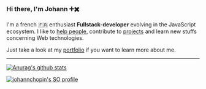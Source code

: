 ### Hi there, I'm Johann ➕✖️

I'm a french 🇫🇷 enthusiast **Fullstack-developer** evolving in the JavaScript ecosystem. I like to [help people](https://stackoverflow.com/users/8583669/johannchopin), contribute to [projects](https://cv-johannchopin.web.app/projects) and learn new stuffs concerning Web technologies.

Just take a look at my [portfolio](https://cv-johannchopin.web.app/) if you want to learn more about me.

----

[![Anurag's github stats](https://github-readme-stats.vercel.app/api?username=johannchopin&theme=dark)](https://github.com/anuraghazra/github-readme-stats)


[![johannchopin's SO profile](https://stackoverflow-readme-profile.johannchopin.fr/profile/8583669?theme=dark)](https://stackoverflow.com/users/8583669/johannchopin)
